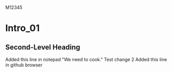 M12345
# Intro_01
## Second-Level Heading
Added this line in notepad
"We need to cook."
Test change 2
Added this line in github browser

